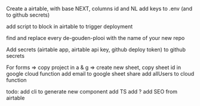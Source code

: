 Create a airtable, with base NEXT, columns id and NL
add keys to .env (and to github secrets)

add script to block in airtable to trigger deployment

find and replace every de-gouden-plooi with the name of your new repo

Add secrets (airtable app, airtable api key, github deploy token) to github secrets

For forms =>
copy project in a & g =>
create new sheet,
copy sheet id in google cloud function
add email to google sheet share
add allUsers to cloud function

todo:
add cli to generate new component
add TS
add ?
add SEO from airtable
